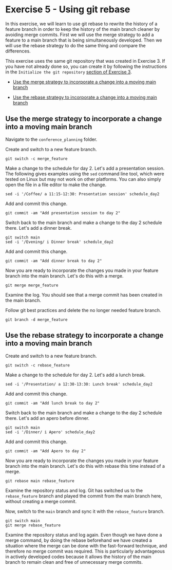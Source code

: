# Exercise 5 - Using git rebase

In this exercise, we will learn to use git rebase to rewrite the history of a feature branch in order to keep the history of the main branch cleaner by avoiding merge commits. First we will use the merge strategy to add a feature to a main branch that is being simultaneously developed. Then we will use the rebase strategy to do the same thing and compare the differences.

This exercise uses the same git repository that was created in Exercise 3. If you have not already done so, you can create it by following the instructions in the `Initialize the git repository` [section of Exercise 3](./Exercise_3.md).

* [Use the merge strategy to incorporate a change into a moving main branch](#merge)

* [Use the rebase strategy to incorporate a change into a moving main branch](#rebase)

## Use the merge strategy to incorporate a change into a moving main branch <a name="merge"></a>

Navigate to the `conference_planning` folder.

Create and switch to a new feature branch.

```plaintext
git switch -c merge_feature
```

Make a change to the schedule for day 2. Let's add a presentation session. The following gives examples using the `sed` command line tool, which were tested on Linux but may not work on other platforms. You can also simply open the file in a file editor to make the change.

```plaintext
sed -i '/Coffee/ a 11:15-12:30: Presentation session' schedule_day2
```

Add and commit this change.

```plaintext
git commit -am "Add presentation session to day 2"
```

Switch back to the main branch and make a change to the day 2 schedule there. Let's add a dinner break.

```plaintext
git switch main
sed -i '/Evening/ i Dinner break' schedule_day2
```

Add and commit this change.

```plaintext
git commit -am "Add dinner break to day 2"
```
Now you are ready to incorporate the changes you made in your feature branch into the main branch. Let's do this with a merge.

```plaintext
git merge merge_feature
```

Examine the log. You should see that a merge commit has been created in the main branch.  

Follow git best practices and delete the no longer needed feature branch.

```plaintext
git branch -d merge_feature
```

## Use the rebase strategy to incorporate a change into a moving main branch <a name="rebase"></a>

Create and switch to a new feature branch.

```plaintext
git switch -c rebase_feature
```

Make a change to the schedule for day 2. Let's add a lunch break.

```plaintext
sed -i '/Presentation/ a 12:30-13:30: Lunch break' schedule_day2
```

Add and commit this change.

```plaintext
git commit -am "Add lunch break to day 2"
```

Switch back to the main branch and make a change to the day 2 schedule there. Let's add an apero before dinner.

```plaintext
git switch main
sed -i '/Dinner/ i Apero' schedule_day2
```

Add and commit this change.

```plaintext
git commit -am "Add Apero to day 2"
```

Now you are ready to incorporate the changes you made in your feature branch into the main branch. Let's do this with rebase this time instead of a merge.

```plaintext
git rebase main rebase_feature
```

Examine the repository status and log. Git has switched us to the `rebase_feature` branch and played the commit from the main branch here, without creating a merge commit.

Now, switch to the `main` branch and sync it with the `rebase_feature` branch.

```plaintext
git switch main
git merge rebase_feature
```

Examine the repository status and log again. Even though we have done a merge command, by doing the rebase beforehand we have created a situation where the merge can be done with the fast-forward technique, and therefore no merge commit was required. This is particularly advantageous in actively developed codes because it allows the history of the main branch to remain clean and free of unnecessary merge commits.  
